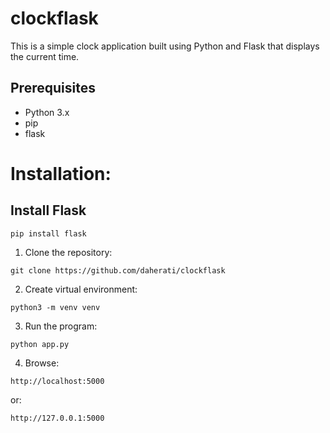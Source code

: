 # clockflask

This is a simple clock application built using Python and Flask that displays the current time.

## Prerequisites

- Python 3.x
- pip
- flask

# Installation:

## Install Flask

`pip install flask
`



1. Clone the repository:
   

`git clone https://github.com/daherati/clockflask
`

2. Create virtual environment:

`python3 -m venv venv
`

3. Run the program:

`python app.py
`

4. Browse:

`http://localhost:5000
`

or:

`http://127.0.0.1:5000`
